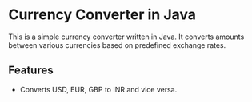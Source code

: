 # Currency Converter in Java

This is a simple currency converter written in Java. It converts amounts between various currencies based on predefined exchange rates.

## Features

- Converts USD, EUR, GBP to INR and vice versa.
